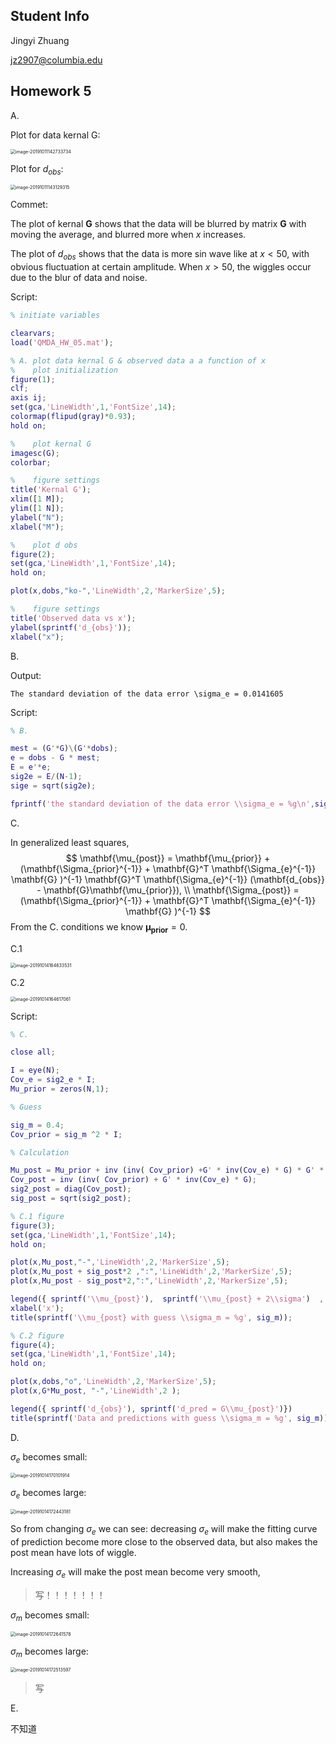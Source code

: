 ## Student Info

Jingyi Zhuang

jz2907@columbia.edu



## Homework 5

A. 

Plot for data kernal G:

<img src="/Users/freezer/Library/Application Support/typora-user-images/image-20191011142733734.png" alt="image-20191011142733734" style="zoom:50%;" />

Plot for $d_{obs}$:

<img src="/Users/freezer/Library/Application Support/typora-user-images/image-20191011143129315.png" alt="image-20191011143129315" style="zoom:50%;" />

Commet:

The plot of kernal $\mathbf{G}$ shows that the data will be blurred by matrix $\mathbf{G}$ with moving the average, and blurred more when $x$ increases.

The plot of $d_{obs}$ shows that the data is more sin wave like at $x<50$, with obvious fluctuation at certain amplitude. When $x>50$, the wiggles occur due to the blur of data and noise.

Script:

```matlab
% initiate variables

clearvars;
load('QMDA_HW_05.mat');

% A. plot data kernal G & observed data a a function of x
%    plot initialization
figure(1);
clf;
axis ij;
set(gca,'LineWidth',1,'FontSize',14);
colormap(flipud(gray)*0.93);
hold on;

%    plot kernal G
imagesc(G);
colorbar;

%    figure settings
title('Kernal G');
xlim([1 M]);
ylim([1 N]);
ylabel("N");
xlabel("M");

%    plot d obs
figure(2);
set(gca,'LineWidth',1,'FontSize',14);
hold on;

plot(x,dobs,"ko-",'LineWidth',2,'MarkerSize',5);

%    figure settings
title('Observed data vs x');
ylabel(sprintf('d_{obs}'));
xlabel("x");
```



B.

Output:

```
The standard deviation of the data error \sigma_e = 0.0141605
```

Script:

```matlab
% B.

mest = (G'*G)\(G'*dobs);
e = dobs - G * mest;
E = e'*e;
sig2e = E/(N-1);
sige = sqrt(sig2e);

fprintf('the standard deviation of the data error \\sigma_e = %g\n',sigd);
```



C.

In generalized least squares,
$$
\mathbf{\mu_{post}} = \mathbf{\mu_{prior}} + (\mathbf{\Sigma_{prior}^{-1}} + \mathbf{G}^T \mathbf{\Sigma_{e}^{-1}} \mathbf{G} )^{-1} \mathbf{G}^T \mathbf{\Sigma_{e}^{-1}} (\mathbf{d_{obs}} - \mathbf{G}\mathbf{\mu_{prior}}),
\\
\mathbf{\Sigma_{post}} = (\mathbf{\Sigma_{prior}^{-1}} + \mathbf{G}^T \mathbf{\Sigma_{e}^{-1}} \mathbf{G} )^{-1}
$$
From the C. conditions we know $\mathbf{\mu_{prior}} = 0$.

C.1

<img src="/Users/freezer/Library/Application Support/typora-user-images/image-20191014164633531.png" alt="image-20191014164633531" style="zoom:50%;" />

C.2

<img src="/Users/freezer/Library/Application Support/typora-user-images/image-20191014164617061.png" alt="image-20191014164617061" style="zoom:50%;" />

Script:

```matlab
% C.

close all;

I = eye(N);
Cov_e = sig2_e * I;
Mu_prior = zeros(N,1);

% Guess

sig_m = 0.4;
Cov_prior = sig_m ^2 * I;

% Calculation 

Mu_post = Mu_prior + inv (inv( Cov_prior) +G' * inv(Cov_e) * G) * G' * inv(Cov_e) * (dobs - G * Mu_prior);
Cov_post = inv (inv( Cov_prior) + G' * inv(Cov_e) * G);
sig2_post = diag(Cov_post);
sig_post = sqrt(sig2_post);

% C.1 figure
figure(3);
set(gca,'LineWidth',1,'FontSize',14);
hold on;

plot(x,Mu_post,"-",'LineWidth',2,'MarkerSize',5);
plot(x,Mu_post + sig_post*2 ,":",'LineWidth',2,'MarkerSize',5);
plot(x,Mu_post - sig_post*2,":",'LineWidth',2,'MarkerSize',5);

legend({ sprintf('\\mu_{post}'),  sprintf('\\mu_{post} + 2\\sigma')  , sprintf('\\mu_{post} - 2\\sigma') });
xlabel('x');
title(sprintf('\\mu_{post} with guess \\sigma_m = %g', sig_m));

% C.2 figure
figure(4);
set(gca,'LineWidth',1,'FontSize',14);
hold on;

plot(x,dobs,"o",'LineWidth',2,'MarkerSize',5);
plot(x,G*Mu_post, "-",'LineWidth',2 );

legend({ sprintf('d_{obs}'), sprintf('d_pred = G\\mu_{post}')})
title(sprintf('Data and predictions with guess \\sigma_m = %g', sig_m));
```



D.

$\sigma_e$ becomes small:

<img src="/Users/freezer/Library/Application Support/typora-user-images/image-20191014170101914.png" alt="image-20191014170101914" style="zoom:50%;" />

$\sigma_e$ becomes large:

<img src="/Users/freezer/Library/Application Support/typora-user-images/image-20191014172443181.png" alt="image-20191014172443181" style="zoom:50%;" />

So from changing $\sigma_e$ we can see: decreasing $\sigma_e$ will make the fitting curve of prediction become more close to the observed data, but also makes the post mean have lots of wiggle.

Increasing $\sigma_e$ will make the post mean become very smooth,

> 写！！！！！！！

$\sigma_m$ becomes small:

<img src="/Users/freezer/Library/Application Support/typora-user-images/image-20191014172641578.png" alt="image-20191014172641578" style="zoom:50%;" />

$\sigma_m$ becomes large:

<img src="/Users/freezer/Library/Application Support/typora-user-images/image-20191014172513597.png" alt="image-20191014172513597" style="zoom:50%;" />

> 写



E. 

不知道

